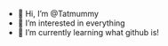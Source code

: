 - 👋 Hi, I’m @Tatmummy
- 👀 I’m interested in everything
- 🌱 I’m currently learning what github is!
<!---
Tatmummy/Tatmummy is a ✨ special ✨ repository because its `README.md` (this file) appears on your GitHub profile.
You can click the Preview link to take a look at your changes.
--->
